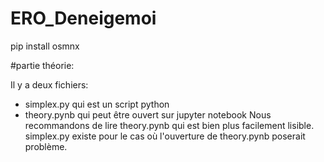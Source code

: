 # ERO_Deneigemoi

pip install osmnx

#partie théorie:

Il y a deux fichiers:
- simplex.py qui est un script python
- theory.pynb qui peut être ouvert sur jupyter notebook
Nous recommandons de lire theory.pynb qui est bien plus
facilement lisible. simplex.py existe pour le cas où
l'ouverture de theory.pynb poserait problème.

